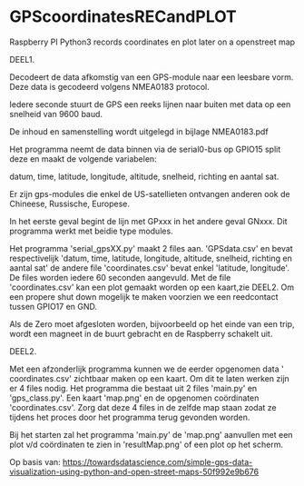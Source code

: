 # GPScoordinatesRECandPLOT
Raspberry PI Python3 records coordinates en plot later on a openstreet map

DEEL1.

Decodeert de data afkomstig van een GPS-module naar een leesbare vorm. Deze data is gecodeerd volgens NMEA0183 protocol.

Iedere seconde stuurt de GPS een reeks lijnen naar buiten met data op een snelheid van 9600 baud.

De inhoud en samenstelling wordt uitgelegd in bijlage NMEA0183.pdf

Het programma neemt de data binnen via de serial0-bus op GPIO15 split deze en maakt de volgende variabelen:

datum, time, latitude, longitude, altitude, snelheid, richting en aantal sat.

Er zijn gps-modules die enkel de US-satellieten ontvangen anderen ook de Chineese, Russische, Europese.

In het eerste geval begint de lijn met GPxxx in het andere geval GNxxx. Dit programma werkt met beidie type modules.

Het programma 'serial_gpsXX.py' maakt 2 files aan. 'GPSdata.csv' en bevat respectivelijk 'datum, time, latitude, longitude, altitude, snelheid, richting en aantal sat' de andere file 'coordinates.csv' bevat enkel 'latitude, longitude'. De files worden iedere 60 seconden aangevuld. Met de file 'coordinates.csv' kan een plot gemaakt worden op een kaart,zie DEEL2. Om een propere shut down mogelijk te maken voorzien we een reedcontact tussen GPIO17 en GND.

Als de Zero moet afgesloten worden, bijvoorbeeld op het einde van een trip, wordt een magneet in de buurt gebracht en de Raspberry schakelt uit.

DEEL2.

Met een afzonderlijk programma kunnen we de eerder opgenomen data ' coordinates.csv' zichtbaar maken op een kaart. Om dit te laten werken zijn er 4 files nodig. Het programma die bestaat uit 2 files 'main.py' en 'gps_class.py'. Een kaart 'map.png' en de opgenomen coördinaten 'coordinates.csv'. Zorg dat deze 4 files in de zelfde map staan zodat ze tijdens het proces door het programma terug gevonden worden.

Bij het starten zal het programma 'main.py' de 'map.png' aanvullen met een plot v/d coördinaten te zien in 'resultMap.png' of een plot op het scherm.

Op basis van: https://towardsdatascience.com/simple-gps-data-visualization-using-python-and-open-street-maps-50f992e9b676
